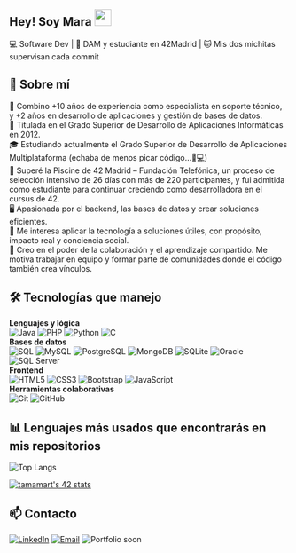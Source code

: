 ## Hey! Soy Mara <img src="https://media.giphy.com/media/hvRJCLFzcasrR4ia7z/giphy.gif" width="30px"/>

💻 Software Dev | 🌱 DAM y estudiante en 42Madrid | 🐱 Mis dos michitas supervisan cada commit  


## 🚀 Sobre mí

🧰 Combino +10 años de experiencia como especialista en soporte técnico, y +2 años en desarrollo de aplicaciones y gestión de bases de datos.  
📜 Titulada en el Grado Superior de Desarrollo de Aplicaciones Informáticas en 2012.  
🎓 Estudiando actualmente el Grado Superior de Desarrollo de Aplicaciones Multiplataforma (echaba de menos picar código...🫶💻)  
🌊 Superé la Piscine de 42 Madrid – Fundación Telefónica, un proceso de selección intensivo de 26 días con más de 220 participantes, y fui admitida como estudiante para continuar creciendo como desarrolladora en el cursus de 42.  
🖥️ Apasionada por el backend, las bases de datos y crear soluciones eficientes.  
🌿 Me interesa aplicar la tecnología a soluciones útiles, con propósito, impacto real y conciencia social.  
🤝 Creo en el poder de la colaboración y el aprendizaje compartido. Me motiva trabajar en equipo y formar parte de comunidades donde el código también crea vínculos.  

## 🛠️ Tecnologías que manejo

**Lenguajes y lógica**  
![Java](https://img.shields.io/badge/-Java-007396?style=for-the-badge&logo=java&logoColor=white)
![PHP](https://img.shields.io/badge/-PHP-777BB4?style=for-the-badge&logo=php&logoColor=white)
![Python](https://img.shields.io/badge/-Python-3776AB?style=for-the-badge&logo=python&logoColor=white)
![C](https://img.shields.io/badge/-C-A8B9CC?style=for-the-badge&logo=c&logoColor=white)
<br>
**Bases de datos**  
![SQL](https://img.shields.io/badge/-SQL-4479A1?style=for-the-badge&logo=postgresql&logoColor=white)
![MySQL](https://img.shields.io/badge/-MySQL-005C84?style=for-the-badge&logo=mysql&logoColor=white)
![PostgreSQL](https://img.shields.io/badge/-PostgreSQL-336791?style=for-the-badge&logo=postgresql&logoColor=white)
![MongoDB](https://img.shields.io/badge/-MongoDB-4EA94B?style=for-the-badge&logo=mongodb&logoColor=white)
![SQLite](https://img.shields.io/badge/-SQLite-003B57?style=for-the-badge&logo=sqlite&logoColor=white)
![Oracle](https://img.shields.io/badge/-Oracle-F80000?style=for-the-badge&logo=oracle&logoColor=white)
![SQL Server](https://img.shields.io/badge/-SQL%20Server-CC2927?style=for-the-badge&logo=microsoftsqlserver&logoColor=white)
<br>
**Frontend**  
![HTML5](https://img.shields.io/badge/-HTML5-E34F26?style=for-the-badge&logo=html5&logoColor=white)
![CSS3](https://img.shields.io/badge/-CSS3-1572B6?style=for-the-badge&logo=css3&logoColor=white)
![Bootstrap](https://img.shields.io/badge/-Bootstrap-7952B3?style=for-the-badge&logo=bootstrap&logoColor=white)
![JavaScript](https://img.shields.io/badge/-JavaScript-F7DF1E?style=for-the-badge&logo=javascript&logoColor=black)
<br>
**Herramientas colaborativas**  
![Git](https://img.shields.io/badge/-Git-F05032?style=for-the-badge&logo=git&logoColor=white)
![GitHub](https://img.shields.io/badge/-GitHub-181717?style=for-the-badge&logo=github&logoColor=white)

## 📊 Lenguajes más usados que encontrarás en mis repositorios
![Top Langs](https://github-readme-stats.vercel.app/api/top-langs/?username=maramartinezvargas&langs_count=6&theme=gruvbox)

[![tamamart's 42 stats](https://badge.mediaplus.ma/starryblue/tamamart)](https://profile-v3.intra.42.fr/users/tamamart)

## 📫 Contacto

<p align="center">

[![LinkedIn](https://img.shields.io/badge/-LinkedIn-0A66C2?style=for-the-badge&logo=linkedin&logoColor=white)](https://linkedin.com/in/tamaramartinezvargas)
[![Email](https://img.shields.io/badge/-Email-D14836?style=for-the-badge&logo=gmail&logoColor=white)](mailto:tamara.martinez.vargas@gmail.com)
![Portfolio soon](https://img.shields.io/badge/Portfolio%20Web-%F0%9F%91%80%20Coming%20soon-9E9E9E?style=for-the-badge)

</p>
